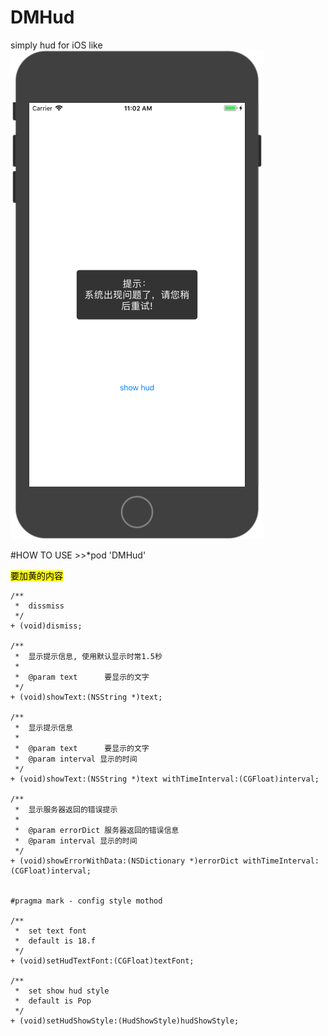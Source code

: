 # DMHud
simply hud for iOS 
like ![Image text](https://github.com/DMDavid/DMHud/blob/master/Example_Image/WechatIMG1.png)




#HOW TO USE
	>>*pod 'DMHud'
	
<mark>要加黄的内容</mark>




	/**
	 *  dissmiss
	 */
	+ (void)dismiss;
	
	/**
	 *  显示提示信息, 使用默认显示时常1.5秒
	 *
	 *  @param text      要显示的文字
	 */
	+ (void)showText:(NSString *)text;
	
	/**
	 *  显示提示信息
	 *
	 *  @param text      要显示的文字
	 *  @param interval 显示的时间
	 */
	+ (void)showText:(NSString *)text withTimeInterval:(CGFloat)interval;
	
	/**
	 *  显示服务器返回的错误提示
	 *
	 *  @param errorDict 服务器返回的错误信息
	 *  @param interval 显示的时间
	 */
	+ (void)showErrorWithData:(NSDictionary *)errorDict withTimeInterval:(CGFloat)interval;
	
	
	#pragma mark - config style mothod
	
	/**
	 *  set text font
	 *  default is 18.f
	 */
	+ (void)setHudTextFont:(CGFloat)textFont;
	
	/**
	 *  set show hud style
	 *  default is Pop
	 */
	+ (void)setHudShowStyle:(HudShowStyle)hudShowStyle;

